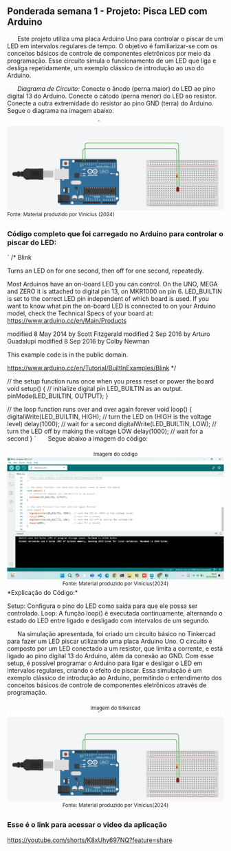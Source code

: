 ## Ponderada semana 1 - Projeto: Pisca LED com Arduino

&nbsp;&nbsp;&nbsp;&nbsp;&nbsp;&nbsp;Este projeto utiliza uma placa Arduino Uno para controlar o piscar de um LED em intervalos regulares de tempo. O objetivo é familiarizar-se com os conceitos básicos de controle de componentes eletrônicos por meio da programação. Esse circuito simula o funcionamento de um LED que liga e desliga repetidamente, um exemplo clássico de introdução ao uso do Arduino.


&nbsp;&nbsp;&nbsp;&nbsp;&nbsp;&nbsp;*Diagrama de Circuito:* Conecte o ânodo (perna maior) do LED ao pino digital 13 do Arduino.
Conecte o cátodo (perna menor) do LED ao resistor.
Conecte a outra extremidade do resistor ao pino GND (terra) do Arduino. Segue o diagrama na imagem abaixo.

<img src="image2.png" alt="Diagrama do circuito no Tinkercad"> <sup>Fonte: Material produzido por Vinícius (2024)</sup>

### Código completo que foi carregado no Arduino para controlar o piscar do LED:
` /*
  Blink

  Turns an LED on for one second, then off for one second, repeatedly.

  Most Arduinos have an on-board LED you can control. On the UNO, MEGA and ZERO
  it is attached to digital pin 13, on MKR1000 on pin 6. LED_BUILTIN is set to
  the correct LED pin independent of which board is used.
  If you want to know what pin the on-board LED is connected to on your Arduino
  model, check the Technical Specs of your board at:
  https://www.arduino.cc/en/Main/Products

  modified 8 May 2014
  by Scott Fitzgerald
  modified 2 Sep 2016
  by Arturo Guadalupi
  modified 8 Sep 2016
  by Colby Newman

  This example code is in the public domain.

  https://www.arduino.cc/en/Tutorial/BuiltInExamples/Blink
*/

// the setup function runs once when you press reset or power the board
void setup() {
  // initialize digital pin LED_BUILTIN as an output.
  pinMode(LED_BUILTIN, OUTPUT);
}

// the loop function runs over and over again forever
void loop() {
  digitalWrite(LED_BUILTIN, HIGH);  // turn the LED on (HIGH is the voltage level)
  delay(1000);                      // wait for a second
  digitalWrite(LED_BUILTIN, LOW);   // turn the LED off by making the voltage LOW
  delay(1000);                      // wait for a second
}
 `
&nbsp;&nbsp;&nbsp;&nbsp;&nbsp;&nbsp;Segue abaixo a imagem do código:

 <div align="center">
<sub>Imagem do código</sub>
<br>
<img src="image.png" alt="Imagem código">
<br>
<sup>Fonte: Material produzido por Vinícius(2024)</sup>
</div>
*Explicação do Código:*

Setup: Configura o pino do LED como saída para que ele possa ser controlado.
Loop: A função loop() é executada continuamente, alternando o estado do LED entre ligado e desligado com intervalos de um segundo.

&nbsp;&nbsp;&nbsp;&nbsp;&nbsp;&nbsp;Na simulação apresentada, foi criado um circuito básico no Tinkercad para fazer um LED piscar utilizando uma placa Arduino Uno. O circuito é composto por um LED conectado a um resistor, que limita a corrente, e está ligado ao pino digital 13 do Arduino, além da conexão ao GND. Com esse setup, é possível programar o Arduino para ligar e desligar o LED em intervalos regulares, criando o efeito de piscar. Essa simulação é um exemplo clássico de introdução ao Arduino, permitindo o entendimento dos conceitos básicos de controle de componentes eletrônicos através de programação.

<div align="center">
<sub>Imagem do tinkercad</sub>
<br>
<img src="image2.png" alt="Imagem código">
<br>
<sup>Fonte: Material produzido por Vinícius(2024)</sup>
</div>

### Esse é o link para acessar o video da aplicação

https://youtube.com/shorts/K8xUhy697NQ?feature=share